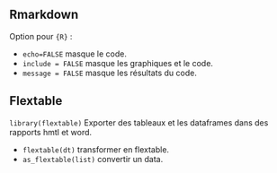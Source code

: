 ## Rmarkdown

Option pour `{R}` :

* `echo=FALSE` masque le code.
* `include = FALSE` masque les graphiques et le code.
* `message = FALSE` masque les résultats du code.

## Flextable

`library(flextable)` Exporter des tableaux et les dataframes dans des rapports hmtl et word.

* `flextable(dt)` transformer en flextable.
* `as_flextable(list)` convertir un data.
